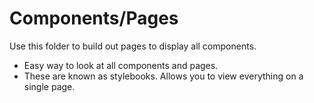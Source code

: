 # Components/Pages
Use this folder to build out pages to display all components.

- Easy way to look at all components and pages.
- These are known as stylebooks. Allows you to view everything on a single page. 
